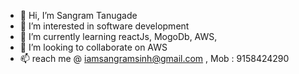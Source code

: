 - 👋 Hi, I’m Sangram Tanugade
- 👀 I’m interested in software development
- 🌱 I’m currently learning reactJs, MogoDb, AWS,
- 💞️ I’m looking to collaborate on AWS
- 📫 reach me @ iamsangramsinh@gmail.com , Mob : 9158424290

<!---
sangRam261190/sangRam261190 is a ✨ special ✨ repository because its `README.md` (this file) appears on your GitHub profile.
You can click the Preview link to take a look at your changes.
--->
